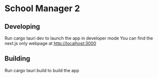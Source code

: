 # School Manager 2

## Developing
Run cargo tauri dev to launch the app in developer mode
You can find the next.js only webpage at [http://localhost:3000](http://localhost:3000)

## Building
Run cargo tauri build to build the app



